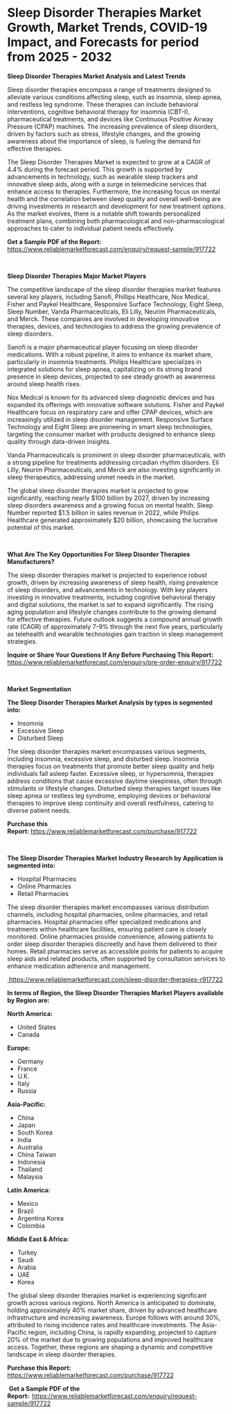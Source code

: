 <p><h1>Sleep Disorder Therapies Market Growth, Market Trends, COVID-19 Impact, and Forecasts for period from 2025 - 2032</h1></p><p><strong>Sleep Disorder Therapies Market Analysis and Latest Trends</strong></p>
<p><p>Sleep disorder therapies encompass a range of treatments designed to alleviate various conditions affecting sleep, such as insomnia, sleep apnea, and restless leg syndrome. These therapies can include behavioral interventions, cognitive behavioral therapy for insomnia (CBT-I), pharmaceutical treatments, and devices like Continuous Positive Airway Pressure (CPAP) machines. The increasing prevalence of sleep disorders, driven by factors such as stress, lifestyle changes, and the growing awareness about the importance of sleep, is fueling the demand for effective therapies.</p><p>The Sleep Disorder Therapies Market is expected to grow at a CAGR of 4.4% during the forecast period. This growth is supported by advancements in technology, such as wearable sleep trackers and innovative sleep aids, along with a surge in telemedicine services that enhance access to therapies. Furthermore, the increasing focus on mental health and the correlation between sleep quality and overall well-being are driving investments in research and development for new treatment options. As the market evolves, there is a notable shift towards personalized treatment plans, combining both pharmacological and non-pharmacological approaches to cater to individual patient needs effectively.</p></p>
<p><strong>Get a Sample PDF of the Report:&nbsp;</strong> <a href="https://www.reliablemarketforecast.com/enquiry/request-sample/917722?utm_campaign=3166&utm_medium=2&utm_source=Github&utm_content=ia&utm_term=18042025&utm_id=sleep-disorder-therapies">https://www.reliablemarketforecast.com/enquiry/request-sample/917722</a></p>
<p>&nbsp;</p>
<p><strong>Sleep Disorder Therapies Major Market Players</strong></p>
<p><p>The competitive landscape of the sleep disorder therapies market features several key players, including Sanofi, Phillips Healthcare, Nox Medical, Fisher and Paykel Healthcare, Responsive Surface Technology, Eight Sleep, Sleep Number, Vanda Pharmaceuticals, Eli Lilly, Neurim Pharmaceuticals, and Merck. These companies are involved in developing innovative therapies, devices, and technologies to address the growing prevalence of sleep disorders.</p><p>Sanofi is a major pharmaceutical player focusing on sleep disorder medications. With a robust pipeline, it aims to enhance its market share, particularly in insomnia treatments. Philips Healthcare specializes in integrated solutions for sleep apnea, capitalizing on its strong brand presence in sleep devices, projected to see steady growth as awareness around sleep health rises.</p><p>Nox Medical is known for its advanced sleep diagnostic devices and has expanded its offerings with innovative software solutions. Fisher and Paykel Healthcare focus on respiratory care and offer CPAP devices, which are increasingly utilized in sleep disorder management. Responsive Surface Technology and Eight Sleep are pioneering in smart sleep technologies, targeting the consumer market with products designed to enhance sleep quality through data-driven insights.</p><p>Vanda Pharmaceuticals is prominent in sleep disorder pharmaceuticals, with a strong pipeline for treatments addressing circadian rhythm disorders. Eli Lilly, Neurim Pharmaceuticals, and Merck are also investing significantly in sleep therapeutics, addressing unmet needs in the market.</p><p>The global sleep disorder therapies market is projected to grow significantly, reaching nearly $100 billion by 2027, driven by increasing sleep disorders awareness and a growing focus on mental health. Sleep Number reported $1.5 billion in sales revenue in 2022, while Philips Healthcare generated approximately $20 billion, showcasing the lucrative potential of this market.</p></p>
<p>&nbsp;</p>
<p><strong>What Are The Key Opportunities For Sleep Disorder Therapies Manufacturers?</strong></p>
<p><p>The sleep disorder therapies market is projected to experience robust growth, driven by increasing awareness of sleep health, rising prevalence of sleep disorders, and advancements in technology. With key players investing in innovative treatments, including cognitive behavioral therapy and digital solutions, the market is set to expand significantly. The rising aging population and lifestyle changes contribute to the growing demand for effective therapies. Future outlook suggests a compound annual growth rate (CAGR) of approximately 7-9% through the next five years, particularly as telehealth and wearable technologies gain traction in sleep management strategies.</p></p>
<p><strong>Inquire or Share Your Questions If Any Before Purchasing This Report:</strong> <a href="https://www.reliablemarketforecast.com/enquiry/pre-order-enquiry/917722?utm_campaign=3166&utm_medium=2&utm_source=Github&utm_content=ia&utm_term=18042025&utm_id=sleep-disorder-therapies">https://www.reliablemarketforecast.com/enquiry/pre-order-enquiry/917722</a></p>
<p>&nbsp;</p>
<p><strong>Market Segmentation</strong></p>
<p><strong>The Sleep Disorder Therapies Market Analysis by types is segmented into:</strong></p>
<p><ul><li>Insomnia</li><li>Excessive Sleep</li><li>Disturbed Sleep</li></ul></p>
<p><p>The sleep disorder therapies market encompasses various segments, including insomnia, excessive sleep, and disturbed sleep. Insomnia therapies focus on treatments that promote better sleep quality and help individuals fall asleep faster. Excessive sleep, or hypersomnia, therapies address conditions that cause excessive daytime sleepiness, often through stimulants or lifestyle changes. Disturbed sleep therapies target issues like sleep apnea or restless leg syndrome, employing devices or behavioral therapies to improve sleep continuity and overall restfulness, catering to diverse patient needs.</p></p>
<p><strong>Purchase this Report:&nbsp;</strong><a href="https://www.reliablemarketforecast.com/purchase/917722?utm_campaign=3166&utm_medium=2&utm_source=Github&utm_content=ia&utm_term=18042025&utm_id=sleep-disorder-therapies">https://www.reliablemarketforecast.com/purchase/917722</a></p>
<p>&nbsp;</p>
<p><strong>The Sleep Disorder Therapies Market Industry Research by Application is segmented into:</strong></p>
<p><ul><li>Hospital Pharmacies</li><li>Online Pharmacies</li><li>Retail Pharmacies</li></ul></p>
<p><p>The sleep disorder therapies market encompasses various distribution channels, including hospital pharmacies, online pharmacies, and retail pharmacies. Hospital pharmacies offer specialized medications and treatments within healthcare facilities, ensuring patient care is closely monitored. Online pharmacies provide convenience, allowing patients to order sleep disorder therapies discreetly and have them delivered to their homes. Retail pharmacies serve as accessible points for patients to acquire sleep aids and related products, often supported by consultation services to enhance medication adherence and management.</p></p>
<p><a href="https://www.reliablemarketforecast.com/sleep-disorder-therapies-r917722?utm_campaign=3166&utm_medium=2&utm_source=Github&utm_content=ia&utm_term=18042025&utm_id=sleep-disorder-therapies">&nbsp;https://www.reliablemarketforecast.com/sleep-disorder-therapies-r917722</a></p>
<p><strong>In terms of Region, the Sleep Disorder Therapies Market Players available by Region are:</strong></p>
<p>
    <p> <strong> North America: </strong>
        <ul>
            <li>United States</li>
            <li>Canada</li>
        </ul>
        </p> 
    <p> <strong> Europe: </strong>
        <ul>
            <li>Germany</li>
            <li>France</li>
            <li>U.K.</li>
            <li>Italy</li>
            <li>Russia</li>
        </ul>
        </p> 
    <p> <strong> Asia-Pacific: </strong>
        <ul>
            <li>China</li>
            <li>Japan</li>
            <li>South Korea</li>
            <li>India</li>
            <li>Australia</li>
            <li>China Taiwan</li>
            <li>Indonesia</li>
            <li>Thailand</li>
            <li>Malaysia</li>
        </ul>
        </p> 
    <p> <strong> Latin America: </strong>
        <ul>
            <li>Mexico</li>
            <li>Brazil</li>
            <li>Argentina Korea</li>
            <li>Colombia</li>
        </ul>
        </p> 
    <p> <strong> Middle East & Africa: </strong>
        <ul>
            <li>Turkey</li>
            <li>Saudi</li>
            <li>Arabia</li>
            <li>UAE</li>
            <li>Korea</li>
        </ul>
    </p>
    </p>
<p><p>The global sleep disorder therapies market is experiencing significant growth across various regions. North America is anticipated to dominate, holding approximately 40% market share, driven by advanced healthcare infrastructure and increasing awareness. Europe follows with around 30%, attributed to rising incidence rates and healthcare investments. The Asia-Pacific region, including China, is rapidly expanding, projected to capture 20% of the market due to growing populations and improved healthcare access. Together, these regions are shaping a dynamic and competitive landscape in sleep disorder therapies.</p></p>
<p><strong>Purchase this Report: </strong><a href="https://www.reliablemarketforecast.com/purchase/917722?utm_campaign=3166&utm_medium=2&utm_source=Github&utm_content=ia&utm_term=18042025&utm_id=sleep-disorder-therapies">https://www.reliablemarketforecast.com/purchase/917722</a></p>
<p>&nbsp;<strong>Get a Sample PDF of the Report:&nbsp;&nbsp;</strong><a href="https://www.reliablemarketforecast.com/enquiry/request-sample/917722?utm_campaign=3166&utm_medium=2&utm_source=Github&utm_content=ia&utm_term=18042025&utm_id=sleep-disorder-therapies">https://www.reliablemarketforecast.com/enquiry/request-sample/917722</a></p>
<p><strong></strong></p>
<p><p></p><p></p><p></p></p>